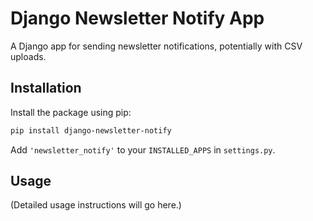 # Django Newsletter Notify App

A Django app for sending newsletter notifications, potentially with CSV uploads.

## Installation

Install the package using pip:

```bash
pip install django-newsletter-notify
```

Add `'newsletter_notify'` to your `INSTALLED_APPS` in `settings.py`.

## Usage

(Detailed usage instructions will go here.)

